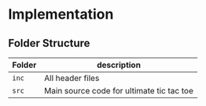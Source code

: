 # Implementation

## Folder Structure
Folder        | description
--------------| ----------------------------------------------
`inc`         | All header files
`src`         | Main source code for ultimate tic tac toe
